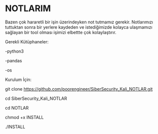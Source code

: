 # NOTLARIM

Bazen çok hararetli bir işin üzerindeyken not tutmamız gerekir. Notlarımızı tuttuktan sonra bir yerlere kaydeden ve istediğimizde kolayca ulaşmamızı sağlayan bir tool olması işimizi elbettte çok kolaylaştırır.

Gerekli Kütüphaneler:

-python3

  -pandas
  
  -os



Kurulum İçin:


git clone https://github.com/poorengineer/SiberSecurity_Kali_NOTLAR.git

cd SiberSecurity_Kali_NOTLAR

cd NOTLAR

chmod +x INSTALL

./INSTALL

